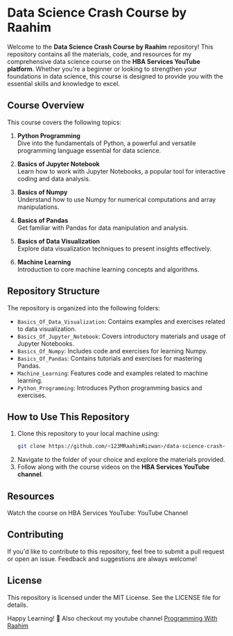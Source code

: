 # Data Science Crash Course by Raahim

Welcome to the **Data Science Crash Course by Raahim** repository! This repository contains all the materials, code, and resources for my comprehensive data science course on the **HBA Services YouTube platform**. Whether you're a beginner or looking to strengthen your foundations in data science, this course is designed to provide you with the essential skills and knowledge to excel.

## Course Overview

This course covers the following topics:

1. **Python Programming**  
   Dive into the fundamentals of Python, a powerful and versatile programming language essential for data science.

2. **Basics of Jupyter Notebook**  
   Learn how to work with Jupyter Notebooks, a popular tool for interactive coding and data analysis.

3. **Basics of Numpy**  
   Understand how to use Numpy for numerical computations and array manipulations.

4. **Basics of Pandas**  
   Get familiar with Pandas for data manipulation and analysis.

5. **Basics of Data Visualization**  
   Explore data visualization techniques to present insights effectively.

6. **Machine Learning**  
   Introduction to core machine learning concepts and algorithms.

## Repository Structure

The repository is organized into the following folders:

- `Basics_Of_Data_Visualization`: Contains examples and exercises related to data visualization.
- `Basics_Of_Jupyter_Notebook`: Covers introductory materials and usage of Jupyter Notebooks.
- `Basics_Of_Numpy`: Includes code and exercises for learning Numpy.
- `Basics_Of_Pandas`: Contains tutorials and exercises for mastering Pandas.
- `Machine_Learning`: Features code and examples related to machine learning.
- `Python_Programming`: Introduces Python programming basics and exercises.

## How to Use This Repository

1. Clone this repository to your local machine using:
   ```bash
   git clone https://github.com/<123MRaahimRizwan>/data-science-crash-course.git
2. Navigate to the folder of your choice and explore the materials provided.
3. Follow along with the course videos on the **HBA Services YouTube channel**.

## Resources
Watch the course on HBA Services YouTube: YouTube Channel

## Contributing
If you'd like to contribute to this repository, feel free to submit a pull request or open an issue. Feedback and suggestions are always welcome!

## License
This repository is licensed under the MIT License. See the LICENSE file for details.

Happy Learning! 🎉 Also checkout my youtube channel [Programming With Raahim](https://www.youtube.com/@programmingwithraahim)
